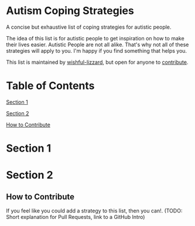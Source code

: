 # Autism Coping Strategies
A concise but exhaustive list of coping strategies for autistic people.

The idea of this list is for autistic people to get inspiration on how to make their lives easier.
Autistic People are not all alike. That's why not all of these strategies will apply to you. I'm happy if you find something that helps you.

This list is maintained by [wishful-lizzard](https://github.com/wishful-lizzard), but open for anyone to [contribute](https://github.com/wishful-lizzard/coping-strategies/blob/main/README.md#how-to-contribute).

# Table of Contents
[Section 1](https://github.com/wishful-lizzard/coping-strategies/blob/main/README.md#section-1)

[Section 2](https://github.com/wishful-lizzard/coping-strategies/blob/main/README.md#section-2)

[How to Contribute](https://github.com/wishful-lizzard/coping-strategies/blob/main/README.md#how-to-contribute)

# Section 1

# Section 2

## How to Contribute
If you feel like you could add a strategy to this list, then you can!. (TODO: Short explanation for Pull Requests, link to a GitHub Intro)
